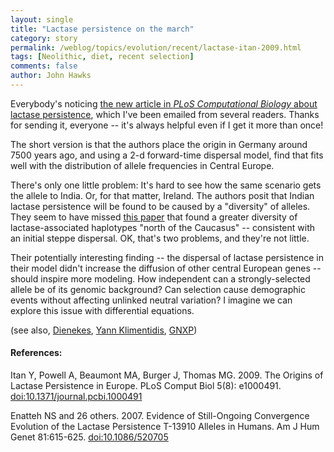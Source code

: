 ```yaml
---
layout: single 
title: "Lactase persistence on the march" 
category: story
permalink: /weblog/topics/evolution/recent/lactase-itan-2009.html
tags: [Neolithic, diet, recent selection] 
comments: false 
author: John Hawks 
---
```


Everybody's noticing <a href="http://www.ploscompbiol.org/article/info%3Adoi%2F10.1371%2Fjournal.pcbi.1000491">the new article in <i>PLoS Computational Biology</i> about lactase persistence</a>, which I've been emailed from several readers. Thanks for sending it, everyone -- it's always helpful even if I get it more than once!

The short version is that the authors place the origin in Germany around 7500 years ago, and using a 2-d forward-time dispersal model, find that fits well with the distribution of allele frequencies in Central Europe. 

There's only one little problem: It's hard to see how the same scenario gets the allele to India. Or, for that matter, Ireland. The authors posit that Indian lactase persistence will be found to be caused by a "diversity" of alleles. They seem to have missed <a href="http://dx.doi.org/10.1086/520705">this paper</a> that found a greater diversity of lactase-associated haplotypes "north of the Caucasus" -- consistent with an initial steppe dispersal. OK, that's two problems, and they're not little. 

Their potentially interesting finding -- the dispersal of lactase persistence in their model didn't increase the diffusion of other central European genes --  should inspire more modeling.  How independent can a strongly-selected allele be of its genomic background? Can selection cause demographic events without affecting unlinked neutral variation? I imagine we can explore this issue with differential equations. 

(see also, <a href="http://dienekes.blogspot.com/2009/08/lactase-persistence-spread-with.html">Dienekes</a>, <a href="http://yannklimentidis.blogspot.com/2009/08/geographical-origin-and-dating-of.html">Yann Klimentidis</a>, <a href="http://www.gnxp.com/blog/2009/08/computing-spread-of-lactase-persistence.php">GNXP</a>)

<h4>References:</h4>

<p class="cite">Itan Y, Powell A, Beaumont MA, Burger J, Thomas MG. 2009. The Origins of Lactase Persistence in Europe. PLoS Comput Biol 5(8): e1000491. <a href="http://dx.doi.org/10.1371/journal.pcbi.1000491">doi:10.1371/journal.pcbi.1000491</a>

<p class="cite">Enatteh NS and 26 others. 2007. Evidence of Still-Ongoing Convergence Evolution of the Lactase Persistence T-13910 Alleles in Humans. Am J Hum Genet 81:615-625. <a href="http://dx.doi.org/10.1086/520705">doi:10.1086/520705</a></p>

